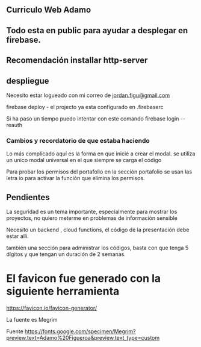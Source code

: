 ## Curriculo Web Adamo

## Todo esta en public para ayudar a desplegar en firebase.

## Recomendación installar http-server

## despliegue
Necesito estar logueado con mi correo de jordan.figu@gmail.com

firebase deploy - el projecto ya esta configurado en .firebaserc

Si ha paso un tiempo puedo intentar con este comando 
firebase login --reauth

### Cambios y recordatorio de que estaba haciendo 

Lo más complicado aquí es la forma en que inicié a crear el modal. se utiliza un unico modal 
universal en el que siempre se carga el código 

Para probar los permisos del portafolio en la secciòn portafolio se usan las letra io para activar la función que elimina los permisos. 


## Pendientes 
La seguridad es un tema importante, especialmente para mostrar los proyectos, no quiero meterme en problemas de informaciòn sensible 

Necesito un backend , cloud functions, el código de la presentación debe estar allí. 

también una sección para administrar los códigos, basta con que tenga 5 dígitos y que tengan un duración de 2 semanas.
 


# El favicon fue generado con la siguiente herramienta
https://favicon.io/favicon-generator/

La fuente es Megrim

Fuente
 https://fonts.google.com/specimen/Megrim?preview.text=Adamo%20Figueroa&preview.text_type=custom

